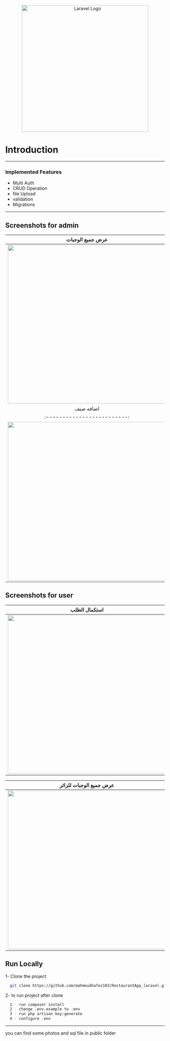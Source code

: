 <p align="center"><a href="https://laravel.com" target="_blank"><img src="https://raw.githubusercontent.com/laravel/art/master/logo-lockup/5%20SVG/2%20CMYK/1%20Full%20Color/laravel-logolockup-cmyk-red.svg" width="400" alt="Laravel Logo"></a></p>


# Introduction





---

 
### Implemented Features

- Multi Auth 
- CRUD Operation
- file Upload
- validation
- Migrations

---

## Screenshots for admin 

| عرض جميع الوجبات     |  مراجعة طلبات الزبائن     |   
:-------------------------:|:-------------------------:
<img src="https://github.com/mahmoudhafez103/RestaurantApp_laravel/blob/main/public/upload/v1.png" width="500" />  |    <img src="https://github.com/mahmoudhafez103/RestaurantApp_laravel/blob/main/public/upload/v2.png" width="500" />
|اضافه صنف    |  اضافة وجبه     |   
:-------------------------:|:-------------------------:
<img src="https://github.com/mahmoudhafez103/RestaurantApp_laravel/blob/main/public/upload/v3.png" width="500" />  |    <img src="https://github.com/mahmoudhafez103/RestaurantApp_laravel/blob/main/public/upload/v4.png" width="500" />


## Screenshots for user
| استكمال الطلب     |  متابعة الطلب     |   
:-------------------------:|:-------------------------:
<img src="https://github.com/mahmoudhafez103/RestaurantApp_laravel/blob/main/public/upload/u3.png" width="500" />  |    <img src="https://github.com/mahmoudhafez103/RestaurantApp_laravel/blob/main/public/upload/u2.png" width="500" />

| عرض جميع الوجبات للزائر     |  عرض جميع الوجبات للمستخدم     |   
:-------------------------:|:-------------------------:
<img src="https://github.com/mahmoudhafez103/RestaurantApp_laravel/blob/main/public/upload/u.png" width="500" />  |    <img src="https://github.com/mahmoudhafez103/RestaurantApp_laravel/blob/main/public/upload/a.png" width="500" />



## Run Locally

1- Clone the project

```bash
  git clone https://github.com/mahmoudhafez103/RestaurantApp_laravel.git
```

2- to run project after clone 

```bash
  1 - run composer install
  2 - change .env.example to .env
  3 - run php artisan key:generate
  4 - configure .env
```


---
you can find some photos and sql file in public folder 